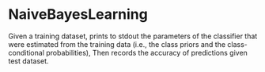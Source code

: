 # NaiveBayesLearning
Given a training dataset, prints to stdout the parameters of the classifier that were estimated from the training data (i.e., the class priors and the class-conditional probabilities), Then records the accuracy of predictions given test dataset.
